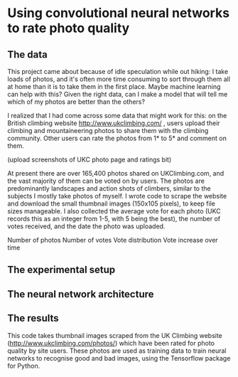 # Using convolutional neural networks to rate photo quality

## The data

This project came about because of idle speculation while out hiking: I take loads of photos, and it's often more time consuming to sort through them all at home than it is to take them in the first place. Maybe machine learning can help with this? Given the right data, can I make a model that will tell me which of my photos are better than the others?

I realized that I had come across some data that might work for this: on the British climbing website http://www.ukclimbing.com/ , users upload their climbing and mountaineering photos to share them with the climbing community. Other users can rate the photos from 1\* to 5\* and comment on them.

(upload screenshots of UKC photo page and ratings bit)

At present there are over 165,400 photos shared on UKClimbing.com, and the vast majority of them can be voted on by users. The photos are predominantly landscapes and action shots of climbers, similar to the subjects I mostly take photos of myself. I wrote code to scrape the website and download the small thumbnail images (150x105 pixels), to keep file sizes manageable. I also collected the average vote for each photo (UKC records this as an integer from 1-5, with 5 being the best), the number of votes received, and the date the photo was uploaded.

Number of photos
Number of votes
Vote distribution
Vote increase over time

## The experimental setup

## The neural network architecture

## The results

This code takes thumbnail images scraped from the UK Climbing website (http://www.ukclimbing.com/photos/) which have been rated for photo quality by site users. These photos are used as training data to train neural networks to recognise good and bad images, using the Tensorflow package for Python.
